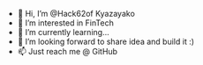 - 👋 Hi, I’m @Hack62of Kyazayako
- 👀 I’m interested in FinTech
- 🌱 I’m currently learning...
- 💞️ I’m looking forward to share idea and build it :)
- 📫 Just reach me @ GitHub

<!---
Hack62of/Hack62of is a ✨ special ✨ repository because its `README.md` (this file) appears on your GitHub profile.
You can click the Preview link to take a look at your changes.
--->

